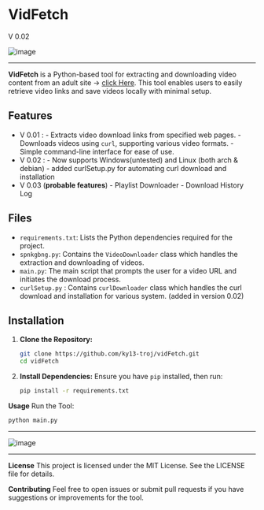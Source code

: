 # VidFetch
V 0.02

![image](https://github.com/user-attachments/assets/f948b72d-da6c-494e-b0a3-522d6cc36de8)


___
**VidFetch** is a Python-based tool for extracting and downloading video content from an adult site -> [click Here](https://spankbang.com). This tool enables users to easily retrieve video links and save videos locally with minimal setup.

## Features

- V 0.01 : 
       - Extracts video download links from specified web pages.
       - Downloads videos using `curl`, supporting various video formats.
       - Simple command-line interface for ease of use.
- V 0.02 :
       - Now supports Windows(untested) and Linux (both arch & debian)
       - added curlSetup.py for automating curl download and installation
- V 0.03 (**probable features**)
       - Playlist Downloader
       - Download History Log
  
## Files

- `requirements.txt`: Lists the Python dependencies required for the project.
- `spnkgbng.py`: Contains the `VideoDownloader` class which handles the extraction and downloading of videos.
- `main.py`: The main script that prompts the user for a video URL and initiates the download process.
- `curlSetup.py` : Contains `curlDownloader` class which handles the curl download and installation for various system. (added in version 0.02)

## Installation

1. **Clone the Repository:**
   ```bash
   git clone https://github.com/ky13-troj/vidFetch.git
   cd vidFetch
   ```
2. **Install Dependencies:**
Ensure you have `pip` installed, then run:
   ```bash
   pip install -r requirements.txt
   ```
**Usage**
Run the Tool:
   ```bash
   python main.py
   ```
___

![image](https://github.com/user-attachments/assets/afa6aaa3-4d8a-4fd1-a0d4-8c52f2c9a149)

___

**License**
This project is licensed under the MIT License. See the LICENSE file for details.

**Contributing**
Feel free to open issues or submit pull requests if you have suggestions or improvements for the tool.

